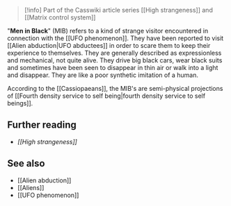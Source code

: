 
> [!info] Part of the Casswiki article series [[High strangeness]] and [[Matrix control system]]

"**Men in Black**" (MIB) refers to a kind of strange visitor encountered in connection with the [[UFO phenomenon]]. They have been reported to visit [[Alien abduction|UFO abductees]] in order to scare them to keep their experience to themselves. They are generally described as expressionless and mechanical, not quite alive. They drive big black cars, wear black suits and sometimes have been seen to disappear in thin air or walk into a light and disappear. They are like a poor synthetic imitation of a human.

According to the [[Cassiopaeans]], the MIB's are semi-physical projections of [[Fourth density service to self being|fourth density service to self beings]].

Further reading
---------------

*   _[[High strangeness]]_

See also
--------

*   [[Alien abduction]]
*   [[Aliens]]
*   [[UFO phenomenon]]